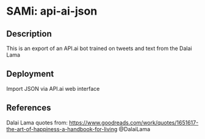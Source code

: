 SAMi: api-ai-json
=========

## Description

This is an export of an API.ai bot trained on tweets and text from the Dalai Lama

## Deployment

Import JSON via API.ai web interface

## References

Dalai Lama quotes from:
https://www.goodreads.com/work/quotes/1651617-the-art-of-happiness-a-handbook-for-living
@DalaiLama

